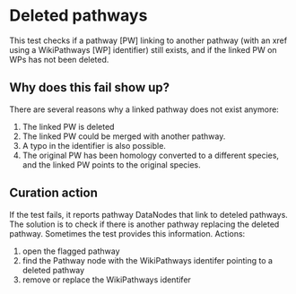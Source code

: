 # Deleted pathways

This test checks if a pathway [PW] linking to another pathway (with an xref using a WikiPathways [WP] identifier)
still exists, and if the linked PW on WPs has not been deleted.

## Why does this fail show up?

There are several reasons why a linked pathway does not exist anymore:
1. The linked PW is deleted
2. The linked PW could be merged with another pathway. 
3. A typo in the identifier is also possible.
4. The original PW has been homology converted to a different species, and the linked PW points to the original species.

## Curation action

If the test fails, it reports pathway DataNodes that link to deteled pathways. The solution is to
check if there is another pathway replacing the deleted pathway. Sometimes the test provides
this information. Actions:

1. open the flagged pathway
2. find the Pathway node with the WikiPathways identifer pointing to a deleted pathway
3. remove or replace the WikiPathways identifer

